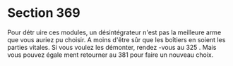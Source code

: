 # Section 369

Pour détr uire ces modules, un désintégrateur n'est pas la
meilleure arme que vous auriez pu choisir. A moins d'être sûr
que les boîtiers en soient les parties vitales. Si vous voulez les
démonter, rendez -vous au 325 . Mais vous pouvez égale ment
retourner au 381 pour faire un nouveau choix.